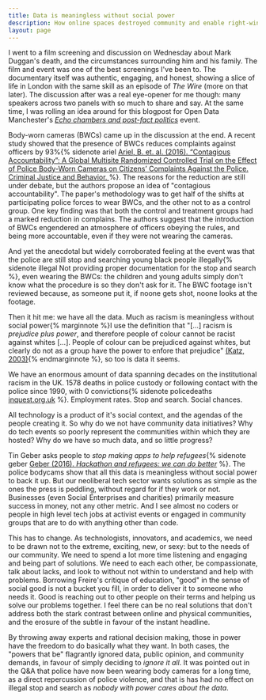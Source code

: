 ```yaml
---
title: Data is meaningless without social power
description: How online spaces destroyed community and enable right-wing narratives
layout: page
---
```


I went to a film screening and discussion on Wednesday about Mark Duggan's death, and the circumstances surrounding him and his family. The film and event was one of the best screenings I've been to. The documentary itself was authentic, engaging, and honest, showing a slice of life in London with the same skill as an episode of _The Wire_ (more on that later). The discussion after was a real eye-opener for me though: many speakers across two panels with so much to share and say. At the same time, I was rolling an idea around for this blogpost for Open Data Manchester's _[Echo chambers and post-fact politics](https://www.eventbrite.co.uk/e/echo-chambers-and-post-fact-politics-how-can-we-make-evidence-and-politics-work-better-together-tickets-27755539566)_ event.

Body-worn cameras (BWCs) came up in the discussion at the end. A recent study showed that the presence of BWCs reduces complaints against officers by 93%{% sidenote ariel [Ariel, B. et. al. (2016). “Contagious Accountability”: A Global Multisite Randomized Controlled Trial on the Effect of Police Body-Worn Cameras on Citizens’ Complaints Against the Police. Criminal Justice and Behavior. ](https://www.repository.cam.ac.uk/bitstream/handle/1810/260710/Ariel_et_al-Journal_of_Criminal_Justice_and_Behavior-AM.pdf?sequence=1)%}. The reasons for the reduction are still under debate, but the authors propose an idea of "contagious accountability". The paper's methodology was to get half of the shifts at participating police forces to wear BWCs, and the other not to as a control group. One key finding was that both the control and treatment groups had a marked reduction in complains. The authors suggest that the introduction of BWCs engendered an atmosphere of officers obeying the rules, and being more accountable, even if they were not wearing the cameras.

And yet the anecdotal but widely corroborated feeling at the event was that the police are still stop and searching young black people illegally{% sidenote illegal Not providing proper documentation for the stop and search %}, even wearing the BWCs: the children and young adults simply don't know what the procedure is so they don't ask for it. The BWC footage isn't reviewed because, as someone put it, if noone gets shot, noone looks at the footage.

Then it hit me: we have all the data. Much as racism is meaningless without social power{% marginnote %}I use the definition that "[...] racism is _prejudice plus power_, and therefore people of colour cannot be racist against whites [...]. People of colour can be prejudiced against whites, but clearly do not as a group have the power to enfore that prejudice" [(Katz, 2003)](https://books.google.co.uk/books?id=yoFHSXoofoQC&lpg=PA43&pg=PA52&redir_esc=y&hl=en#v=onepage&q&f=false){% endmarginnote %}, so too is data it seems.

We have an enormous amount of data spanning decades on the institutional racism in the UK. 1578 deaths in police custody or following contact with the police since 1990, with 0 convictions{% sidenote policedeaths [inquest.org.uk](http://www.inquest.org.uk/statistics/deaths-in-police-custody) %}. Employment rates. Stop and search. Social chances.

All technology is a product of it's social context, and the agendas of the people creating it. So why do we not have community data initiatives? Why do tech events so poorly represent the communities within which they are hosted? Why do we have so much data, and so little progress?

Tin Geber asks people to _stop making apps to help refugees_{% sidenote geber [Geber (2016). _Hackathon and refugees: we can do better_](https://openmigration.org/en/op-ed/hackathon-and-refugees-we-can-do-better/) %}. The police bodycams show that all this data is meaningless without social power to back it up. But our neoliberal tech sector wants solutions as simple as the ones the press is peddling, without regard for if they work or not. Businesses (even Social Enterprises and charities) primarily measure success in money, not any other metric. And I see almost no coders or people in high level tech jobs at activist events or engaged in community groups that are to do with anything other than code.

This has to change. As technologists, innovators, and academics, we need to be drawn not to the extreme, exciting, new, or sexy: but to the needs of our community. We need to spend a lot more time listening and engaging and being part of solutions. We need to each each other, be compassionate, talk about lacks, and look to without not within to understand and help with problems. Borrowing Freire's critique of education, "good" in the sense of social good is not a bucket you fill, in order to deliver it to someone who needs it. Good is reaching out to other people on their terms and helping us solve our problems together. I feel there can be no real solutions that don't address both the stark contrast between online and physical communities, and the erosure of the subtle in favour of the instant headline.

By throwing away experts and rational decision making, those in power have the freedom to do basically what they want. In both cases, the "powers that be" flagrantly ignored data, public opinion, and community demands, in favour of simply deciding to _ignore it all_. It was pointed out in the Q&A that police have now been wearing body cameras for a long time, as a direct repercussion of police violence, and that is has had no effect on illegal stop and search as _nobody with power cares about the data_.
